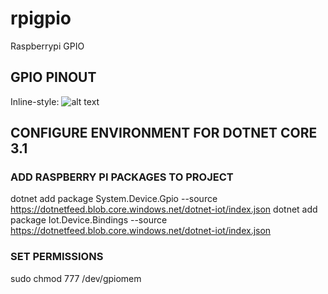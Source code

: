# rpigpio
Raspberrypi GPIO

## GPIO PINOUT

Inline-style: 
![alt text](https://docs.microsoft.com/en-us/windows/iot-core/media/pinmappingsrpi/rp2_pinout.png "Logo Title Text 1")

## CONFIGURE ENVIRONMENT FOR DOTNET CORE 3.1

### ADD RASPBERRY PI PACKAGES TO PROJECT

dotnet add package System.Device.Gpio --source https://dotnetfeed.blob.core.windows.net/dotnet-iot/index.json
dotnet add package Iot.Device.Bindings --source https://dotnetfeed.blob.core.windows.net/dotnet-iot/index.json

### SET PERMISSIONS

 sudo chmod 777 /dev/gpiomem
 
